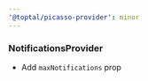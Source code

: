 ```yaml
---
'@toptal/picasso-provider': minor
---
```


### NotificationsProvider

- Add `maxNotifications` prop
